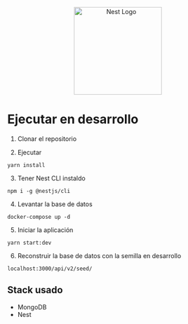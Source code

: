 <p align="center">
  <a href="http://nestjs.com/" target="blank"><img src="https://nestjs.com/img/logo-small.svg" width="200" alt="Nest Logo" /></a>
</p>

# Ejecutar en desarrollo

1. Clonar el repositorio

2. Ejecutar
```
yarn install
```

3. Tener Nest CLI instaldo
```
npm i -g @nestjs/cli
```

4. Levantar la base de datos
```
docker-compose up -d

```
5. Iniciar la aplicación
```
yarn start:dev
```

6. Reconstruir la base de datos con la semilla en desarrollo
```
localhost:3000/api/v2/seed/
```

## Stack usado
* MongoDB
* Nest